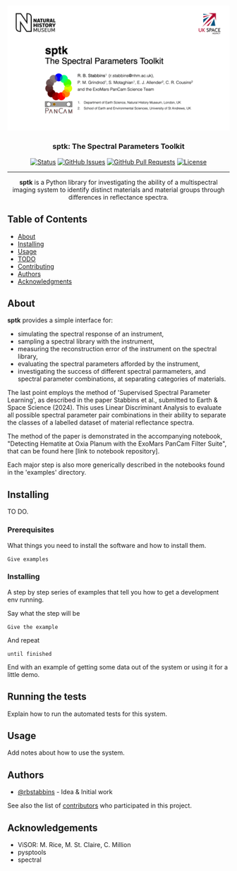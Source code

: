 <p align="center">
  <a href="" rel="noopener">
 <img max-width=960px src="title.gif" alt="Project logo"></a>
</p>

<h3 align="center">sptk: The Spectral Parameters Toolkit</h3>

<div align="center">

[![Status](https://img.shields.io/badge/status-active-success.svg)]()
[![GitHub Issues](https://img.shields.io/github/issues/kylelobo/The-Documentation-Compendium.svg)](https://github.com/rbstabbins/sptk/issues)
[![GitHub Pull Requests](https://img.shields.io/github/issues-pr/kylelobo/The-Documentation-Compendium.svg)](https://github.com/rbstabbins/sptk/pulls)
[![License](https://img.shields.io/badge/license-MIT-blue.svg)](/LICENSE)

</div>

---

<p align="center">
<strong>sptk</strong> is a Python library for investigating the ability of a multispectral imaging system to identify distinct materials and material groups through differences in reflectance spectra.
    <br>
</p>

## Table of Contents

- [About](#about)
- [Installing](#installing)
- [Usage](#usage)
- [TODO](../TODO.md)
- [Contributing](../CONTRIBUTING.md)
- [Authors](#authors)
- [Acknowledgments](#acknowledgement)

## About <a name = "about"></a>

**sptk** provides a simple interface for:
* simulating the spectral response of an instrument,
* sampling a spectral library with the instrument,
* measuring the reconstruction error of the instrument on the spectral library,
* evaluating the spectral parameters afforded by the instrument,
* investigating the success of different spectral parmameters, and spectral parameter combinations, at separating categories of materials.

The last point employs the method of 'Supervised Spectral Parameter Learning', as described in the paper Stabbins et al., submitted to Earth & Space Science (2024).
This uses Linear Discriminant Analysis to evaluate all possible spectral parameter pair combinations in their ability to separate the classes of a labelled dataset of material reflectance spectra.

The method of the paper is demonstrated in the accompanying notebook, "Detecting Hematite at Oxia Planum with the ExoMars PanCam Filter Suite", that can be found here [link to notebook repository].

Each major step is also more generically described in the notebooks found in the 'examples' directory.

## Installing <a name = "installing"></a>

TO DO.

### Prerequisites

What things you need to install the software and how to install them.

```
Give examples
```

### Installing

A step by step series of examples that tell you how to get a development env running.

Say what the step will be

```
Give the example
```

And repeat

```
until finished
```

End with an example of getting some data out of the system or using it for a little demo.

## Running the tests <a name = "tests"></a>

Explain how to run the automated tests for this system.

## Usage <a name="usage"></a>

Add notes about how to use the system.

## Authors <a name = "authors"></a>

- [@rbstabbins](https://github.com/rbstabbins) - Idea & Initial work

See also the list of [contributors](https://github.com/rbstabbins/sptk/contributors) who participated in this project.

## Acknowledgements <a name = "acknowledgement"></a>

- ViSOR: M. Rice, M. St. Claire, C. Million
- pysptools
- spectral
